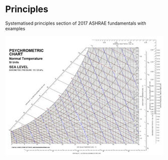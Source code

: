 # Principles	 

Systematised principles section of 2017 ASHRAE fundamentals with examples 

![image info](./static/Psy_chart.jpg)
